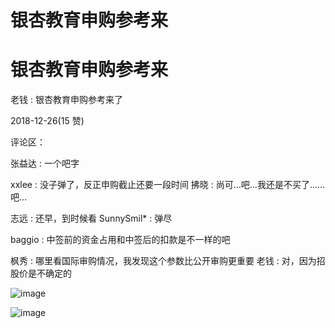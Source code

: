# 银杏教育申购参考来

# 银杏教育申购参考来

老钱 : 银杏教育申购参考来了

2018-12-26(15 赞)

评论区：

张益达 : 一个吧字

xxlee : 没子弹了，反正申购截止还要一段时间 拂晓 : 尚可…吧…我还是不买了……吧…

志远 : 还早，到时候看 SunnySmil* : 弹尽

baggio : 中签前的资金占用和中签后的扣款是不一样的吧

枫秀 : 哪里看国际审购情况，我发现这个参数比公开审购更重要 老钱 : 对，因为招股价是不确定的

![image](img/Image_326.png)

![image](img/Image_327.png)
